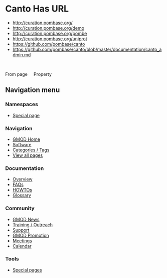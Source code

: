 



<span id="top"></span>




# <span dir="auto">Canto Has URL</span>






  

- <a href="http://curation.pombase.org/" class="external"
  rel="nofollow">http://curation.pombase.org/</a>
- <a href="http://curation.pombase.org/demo" class="external"
  rel="nofollow">http://curation.pombase.org/demo</a>
- <a href="http://curation.pombase.org/pombe" class="external"
  rel="nofollow">http://curation.pombase.org/pombe</a>
- <a href="http://curation.pombase.org/uniprot" class="external"
  rel="nofollow">http://curation.pombase.org/uniprot</a>
- <a href="https://github.com/pombase/canto" class="external"
  rel="nofollow">https://github.com/pombase/canto</a>
- <a
  href="https://github.com/pombase/canto/blob/master/documentation/canto_admin.md"
  class="external"
  rel="nofollow">https://github.com/pombase/canto/blob/master/documentation/canto_admin.md</a>

 

From page     Property








## Navigation menu



### Namespaces

- <span id="ca-nstab-special">[Special
  page](/wiki/Special%3APageProperty/Canto%3A%3AHas_URL "This is a special page, you cannot edit the page itself")</span>






### Navigation



- <span id="n-GMOD-Home">[GMOD Home](/wiki/Main_Page)</span>
- <span id="n-Software">[Software](/wiki/GMOD_Components)</span>
- <span id="n-Categories-.2F-Tags">[Categories /
  Tags](/wiki/Categories)</span>
- <span id="n-View-all-pages">[View all
  pages](/wiki/Special:AllPages)</span>




### Documentation



- <span id="n-Overview">[Overview](/wiki/Overview)</span>
- <span id="n-FAQs">[FAQs](/wiki/Category%3AFAQ)</span>
- <span id="n-HOWTOs">[HOWTOs](/wiki/Category%3AHOWTO)</span>
- <span id="n-Glossary">[Glossary](/wiki/Glossary)</span>




### Community



- <span id="n-GMOD-News">[GMOD News](/wiki/GMOD_News)</span>
- <span id="n-Training-.2F-Outreach">[Training /
  Outreach](/wiki/Training_and_Outreach)</span>
- <span id="n-Support">[Support](/wiki/Support)</span>
- <span id="n-GMOD-Promotion">[GMOD
  Promotion](/wiki/GMOD_Promotion)</span>
- <span id="n-Meetings">[Meetings](/wiki/Meetings)</span>
- <span id="n-Calendar">[Calendar](/wiki/Calendar)</span>




### Tools



- <span id="t-specialpages"><a href="/wiki/Special%3ASpecialPages" accesskey="q"
  title="A list of all special pages [q]">Special pages</a></span>








<!-- -->




